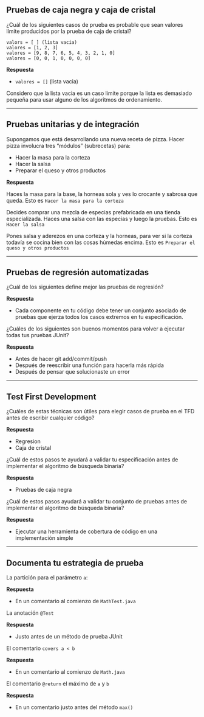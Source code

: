 ## Pruebas de caja negra y caja de cristal

¿Cuál de los siguientes casos de prueba es probable que sean valores límite producidos por la prueba de caja de cristal?

```
valors = [ ] (lista vacia)
valores = [1, 2, 3]
valores = [9, 8, 7, 6, 5, 4, 3, 2, 1, 0]
valores = [0, 0, 1, 0, 0, 0, 0]
```

**Respuesta**

- `valores = []` (lista vacia)

Considero que la lista vacia es un caso limite porque la lista es demasiado pequeña para usar alguno de los algoritmos de ordenamiento.

---

## Pruebas unitarias y de integración

Supongamos que está desarrollando una nueva receta de pizza. Hacer pizza involucra tres “módulos” (subrecetas) para:

- Hacer la masa para la corteza
- Hacer la salsa
- Preparar el queso y otros productos

**Respuesta**

Haces la masa para la base, la horneas sola y ves lo crocante y sabrosa que queda. Esto es `Hacer la masa para la corteza`

Decides comprar una mezcla de especias prefabricada en una tienda especializada. Haces una salsa con las especias y luego la pruebas. Esto es `Hacer la salsa`

Pones salsa y aderezos en una corteza y la horneas, para ver si la corteza todavía se cocina bien con las cosas húmedas encima. Esto es `Preparar el queso y otros productos`

---

## Pruebas de regresión automatizadas

¿Cuál de los siguientes define mejor las pruebas de regresión?

**Respuesta**

- Cada componente en tu código debe tener un conjunto asociado de pruebas que ejerza todos los casos extremos en tu especificación.

¿Cuáles de los siguientes son buenos momentos para volver a ejecutar todas tus pruebas JUnit?

**Respuesta**

- Antes de hacer git add/commit/push
- Después de reescribir una función para hacerla más rápida
- Después de pensar que solucionaste un error

---

## Test First Development

¿Cuáles de estas técnicas son útiles para elegir casos de prueba en el TFD antes de escribir cualquier código?

**Respuesta**

- Regresion
- Caja de cristal

¿Cuál de estos pasos te ayudará a validar tu especificación antes de implementar el algoritmo de búsqueda binaria?

**Respuesta**

- Pruebas de caja negra

¿Cuál de estos pasos ayudará a validar tu conjunto de pruebas antes de implementar el algoritmo de búsqueda binaria?

**Respuesta**

- Ejecutar una herramienta de cobertura de código en una implementación simple

---

## Documenta tu estrategia de prueba

La partición para el parámetro `a`:

**Respuesta**

- En un comentario al comienzo de `MathTest.java` 

La anotación `@Test` 

**Respuesta**

- Justo antes de un método de prueba JUnit


El comentario `covers a < b` 

**Respuesta**

- En un comentario al comienzo de `Math.java`


El comentario `@return` el máximo de `a` y `b`

**Respuesta**

- En un comentario justo antes del método `max()`